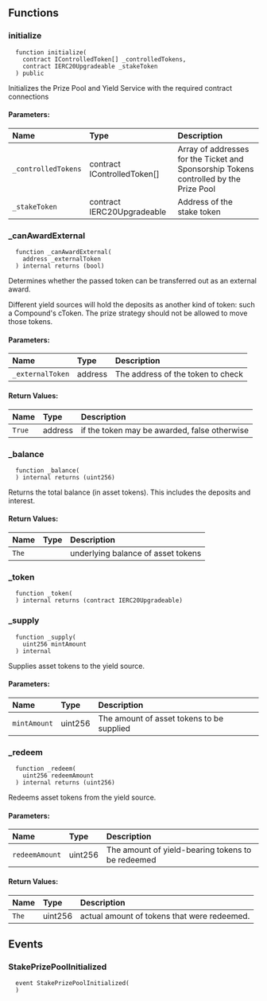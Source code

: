 


## Functions
### initialize
```solidity
  function initialize(
    contract IControlledToken[] _controlledTokens,
    contract IERC20Upgradeable _stakeToken
  ) public
```
Initializes the Prize Pool and Yield Service with the required contract connections


#### Parameters:
| Name | Type | Description                                                          |
| :--- | :--- | :------------------------------------------------------------------- |
|`_controlledTokens` | contract IControlledToken[] | Array of addresses for the Ticket and Sponsorship Tokens controlled by the Prize Pool
|`_stakeToken` | contract IERC20Upgradeable | Address of the stake token

### _canAwardExternal
```solidity
  function _canAwardExternal(
    address _externalToken
  ) internal returns (bool)
```
Determines whether the passed token can be transferred out as an external award.

Different yield sources will hold the deposits as another kind of token: such a Compound's cToken.  The
prize strategy should not be allowed to move those tokens.

#### Parameters:
| Name | Type | Description                                                          |
| :--- | :--- | :------------------------------------------------------------------- |
|`_externalToken` | address | The address of the token to check

#### Return Values:
| Name                           | Type          | Description                                                                  |
| :----------------------------- | :------------ | :--------------------------------------------------------------------------- |
|`True`| address | if the token may be awarded, false otherwise
### _balance
```solidity
  function _balance(
  ) internal returns (uint256)
```
Returns the total balance (in asset tokens).  This includes the deposits and interest.



#### Return Values:
| Name                           | Type          | Description                                                                  |
| :----------------------------- | :------------ | :--------------------------------------------------------------------------- |
|`The`|  | underlying balance of asset tokens
### _token
```solidity
  function _token(
  ) internal returns (contract IERC20Upgradeable)
```




### _supply
```solidity
  function _supply(
    uint256 mintAmount
  ) internal
```
Supplies asset tokens to the yield source.


#### Parameters:
| Name | Type | Description                                                          |
| :--- | :--- | :------------------------------------------------------------------- |
|`mintAmount` | uint256 | The amount of asset tokens to be supplied

### _redeem
```solidity
  function _redeem(
    uint256 redeemAmount
  ) internal returns (uint256)
```
Redeems asset tokens from the yield source.


#### Parameters:
| Name | Type | Description                                                          |
| :--- | :--- | :------------------------------------------------------------------- |
|`redeemAmount` | uint256 | The amount of yield-bearing tokens to be redeemed

#### Return Values:
| Name                           | Type          | Description                                                                  |
| :----------------------------- | :------------ | :--------------------------------------------------------------------------- |
|`The`| uint256 | actual amount of tokens that were redeemed.
## Events
### StakePrizePoolInitialized
```solidity
  event StakePrizePoolInitialized(
  )
```



